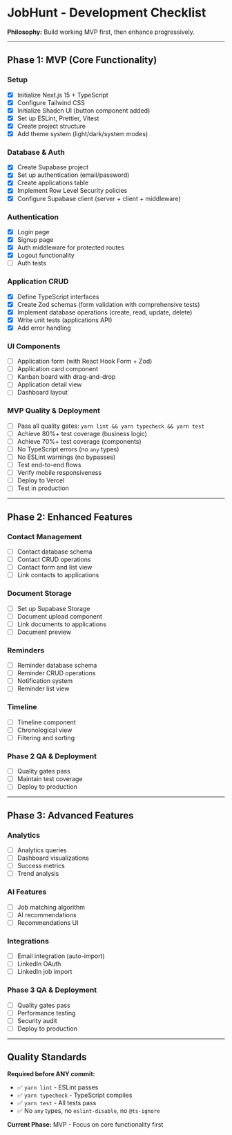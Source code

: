 # JobHunt - Development Checklist

**Philosophy:** Build working MVP first, then enhance progressively.

---

## Phase 1: MVP (Core Functionality)

### Setup
- [x] Initialize Next.js 15 + TypeScript
- [x] Configure Tailwind CSS
- [x] Initialize Shadcn UI (button component added)
- [x] Set up ESLint, Prettier, Vitest
- [x] Create project structure
- [x] Add theme system (light/dark/system modes)

### Database & Auth
- [x] Create Supabase project
- [x] Set up authentication (email/password)
- [x] Create applications table
- [x] Implement Row Level Security policies
- [x] Configure Supabase client (server + client + middleware)

### Authentication
- [x] Login page
- [x] Signup page
- [x] Auth middleware for protected routes
- [x] Logout functionality
- [ ] Auth tests

### Application CRUD
- [x] Define TypeScript interfaces
- [x] Create Zod schemas (form validation with comprehensive tests)
- [x] Implement database operations (create, read, update, delete)
- [x] Write unit tests (applications API)
- [x] Add error handling

### UI Components
- [ ] Application form (with React Hook Form + Zod)
- [ ] Application card component
- [ ] Kanban board with drag-and-drop
- [ ] Application detail view
- [ ] Dashboard layout

### MVP Quality & Deployment
- [ ] Pass all quality gates: `yarn lint && yarn typecheck && yarn test`
- [ ] Achieve 80%+ test coverage (business logic)
- [ ] Achieve 70%+ test coverage (components)
- [ ] No TypeScript errors (no `any` types)
- [ ] No ESLint warnings (no bypasses)
- [ ] Test end-to-end flows
- [ ] Verify mobile responsiveness
- [ ] Deploy to Vercel
- [ ] Test in production

---

## Phase 2: Enhanced Features

### Contact Management
- [ ] Contact database schema
- [ ] Contact CRUD operations
- [ ] Contact form and list view
- [ ] Link contacts to applications

### Document Storage
- [ ] Set up Supabase Storage
- [ ] Document upload component
- [ ] Link documents to applications
- [ ] Document preview

### Reminders
- [ ] Reminder database schema
- [ ] Reminder CRUD operations
- [ ] Notification system
- [ ] Reminder list view

### Timeline
- [ ] Timeline component
- [ ] Chronological view
- [ ] Filtering and sorting

### Phase 2 QA & Deployment
- [ ] Quality gates pass
- [ ] Maintain test coverage
- [ ] Deploy to production

---

## Phase 3: Advanced Features

### Analytics
- [ ] Analytics queries
- [ ] Dashboard visualizations
- [ ] Success metrics
- [ ] Trend analysis

### AI Features
- [ ] Job matching algorithm
- [ ] AI recommendations
- [ ] Recommendations UI

### Integrations
- [ ] Email integration (auto-import)
- [ ] LinkedIn OAuth
- [ ] LinkedIn job import

### Phase 3 QA & Deployment
- [ ] Quality gates pass
- [ ] Performance testing
- [ ] Security audit
- [ ] Deploy to production

---

## Quality Standards

**Required before ANY commit:**
- ✅ `yarn lint` - ESLint passes
- ✅ `yarn typecheck` - TypeScript compiles
- ✅ `yarn test` - All tests pass
- ✅ No `any` types, no `eslint-disable`, no `@ts-ignore`

**Current Phase:** MVP - Focus on core functionality first
